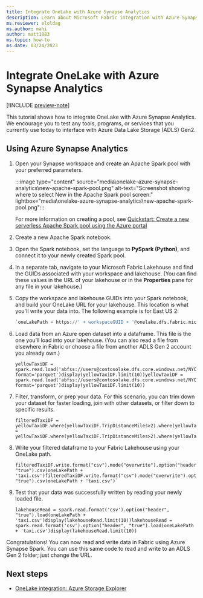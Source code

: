 ```yaml
---
title: Integrate OneLake with Azure Synapse Analytics
description: Learn about Microsoft Fabric integration with Azure Synapse Analytics. Specifically how to read and write data into Fabric using Azure Synapse Spark pool.
ms.reviewer: eloldag
ms.author: mahi
author: matt1883
ms.topic: how-to
ms.date: 03/24/2023
---
```


# Integrate OneLake with Azure Synapse Analytics

[!INCLUDE [preview-note](../includes/preview-note.md)]

This tutorial shows how to integrate OneLake with Azure Synapse Analytics. We encourage you to test any tools, programs, or services that you currently use today to interface with Azure Data Lake Storage (ADLS) Gen2.

## Using Azure Synapse Analytics

1. Open your Synapse workspace and create an Apache Spark pool with your preferred parameters.

   :::image type="content" source="media\onelake-azure-synapse-analytics\new-apache-spark-pool.png" alt-text="Screenshot showing where to select New in the Apache Spark pool screen." lightbox="media\onelake-azure-synapse-analytics\new-apache-spark-pool.png":::

   For more information on creating a pool, see [Quickstart: Create a new serverless Apache Spark pool using the Azure portal](/azure/synapse-analytics/quickstart-create-apache-spark-pool-portal)

1. Create a new Apache Spark notebook.

1. Open the Spark notebook, set the language to **PySpark (Python)**, and connect it to your newly created Spark pool.

1. In a separate tab, navigate to your Microsoft Fabric Lakehouse and find the GUIDs associated with your workspace and lakehouse. (You can find these values in the URL of your lakehouse or in the **Properties** pane for any file in your lakehouse.)

1. Copy the workspace and lakehouse GUIDs into your Spark notebook, and build your OneLake URL for your lakehouse. This location is what you'll write your data into. The following example is for East US 2:

   ```python
   `oneLakePath = https://' + workspaceGUID + '@onelake.dfs.fabric.microsoft.com/' + lakehouseGUID + '/Files/'oneLakePath = https://' + workspaceGUID + '@onelake.dfs.fabric.microsoft.com/' + lakehouseGUID + '/Files/'`
   ```

1. Load data from an Azure open dataset into a dataframe. This file is the one you’ll load into your lakehouse. (You can also read a file from elsewhere in Fabric or choose a file from another ADLS Gen 2 account you already own.)

   ```
   yellowTaxiDF = spark.read.load('abfss://users@contosolake.dfs.core.windows.net/NYCTripSmall.parquet', format='parquet')display(yellowTaxiDF.limit(10))yellowTaxiDF = spark.read.load('abfss://users@contosolake.dfs.core.windows.net/NYCTripSmall.parquet', format='parquet')display(yellowTaxiDF.limit(10))
   ```

1. Filter, transform, or prep your data. For this scenario, you can trim down your dataset for faster loading, join with other datasets, or filter down to specific results.

   ```
   filteredTaxiDF = yellowTaxiDF.where(yellowTaxiDF.TripDistanceMiles>2).where(yellowTaxiDF.PassengerCount==1)display(filteredTaxiDF)filteredTaxiDF = yellowTaxiDF.where(yellowTaxiDF.TripDistanceMiles>2).where(yellowTaxiDF.PassengerCount==1)display(filteredTaxiDF)`
   ```

1. Write your filtered dataframe to your Fabric Lakehouse using your OneLake path.

   ```
   filteredTaxiDF.write.format("csv").mode("overwrite").option("header", "true").csv(oneLakePath + 'taxi.csv')filteredTaxiDF.write.format("csv").mode("overwrite").option("header", "true").csv(oneLakePath + 'taxi.csv')`
   ```

1. Test that your data was successfully written by reading your newly loaded file.

   ```
   lakehouseRead = spark.read.format('csv').option("header", "true").load(oneLakePath + 'taxi.csv')display(lakehouseRead.limit(10))lakehouseRead = spark.read.format('csv').option("header", "true").load(oneLakePath + 'taxi.csv')display(lakehouseRead.limit(10))
   ```

Congratulations! You can now read and write data in Fabric using Azure Synapse Spark. You can use this same code to read and write to an ADLS Gen 2 folder; just change the URL.

## Next steps

- [OneLake integration: Azure Storage Explorer](onelake-azure-storage-explorer.md)
